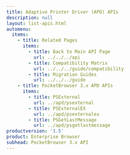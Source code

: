 ```yaml
---
title: Adaptive Printer Driver (APD) APIs
description: null
layout: list-apis.html
automenu:
  items:
    - title: Related Pages
      items:
        - title: Back to Main API Page
          url: ../../../api
        - title: Compatibility Matrix
          url: ../../../guide/compatibility
        - title: Migration Guides
          url: ../../../guide
    - title: PocketBrowser 3.x APD APIs
      items:
        - title: PSExternal
          url: ../apd/psexternal
        - title: PSExternalEX
          url: ../apd/psexternalex
        - title: PSGetLastMessage
          url: ../apd/psgetlastmessage
productversion: '1.5'
product: Enterprise Browser
subhead: PocketBrowser 3.x API
---
```


